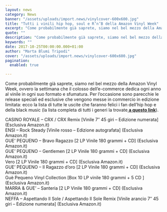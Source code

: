 ```yaml
---
layout: news
category: News
banner: "/assets/uploads/import.news/vinylcover-600x600.jpg"
title: "Tutti i vinili hip hop, soul e R’n’B della Amazon Vinyl Week"
excerpt: "Come probabilmente già saprete, siamo nel bel mezzo della Amazon Vinyl Week, ovvero la settimana che il colosso dell’e-commerce dedica ogni anno al vinile in ogni suo formato e sfumatura. Per l’occasione sono parecchie le release speciali ed esclusive che vengono messe in commercio in edizione limitata: ecco la lista di tutte le uscite che [&hellip"
quote: ""
description: "Come probabilmente già saprete, siamo nel bel mezzo della Amazon Vinyl Week, ovvero la settimana che il colosso dell’e-commerce dedica ogni anno al vinile in ogni suo formato e sfumatura. Per l’occasione sono parecchie le release speciali ed esclusive che vengono messe in commercio in edizione limitata: ecco la lista di tutte le uscite che [&hellip"
keywords: ""
date: 2017-10-25T00:00:00.000+01:00
author: "Marta Blumi Tripodi"
cover: "/assets/uploads/import.news/vinylcover-600x600.jpg"
pagination:
  enabled: true

---
```


Come probabilmente già saprete, siamo nel bel mezzo della Amazon Vinyl Week, ovvero la settimana che il colosso dell’e-commerce dedica ogni anno al vinile in ogni suo formato e sfumatura. Per l’occasione sono parecchie le release speciali ed esclusive che vengono messe in commercio in edizione limitata: ecco la lista di tutte le uscite che faranno felici i fan dell’hip hop e della black music (la lista completa di tutti i generi la trovate[ **a questo link**](https://www.amazon.it/musica/b/ref=nav%5Fshopall%5Fmu?ie=UTF8&node=10703739031)).

CASINO ROYALE – CRX / CRX Remix \[Vinile 7″ 45 giri – Edizione numerata\] (Esclusiva Amazon.it)  
ENSI – Rock Steady \[Vinile rosso – Edizione autografata\] (Esclusiva Amazon.it)  
GUE’ PEQUENO – Bravo Ragazzo \[2 LP Vinile 180 grammi + CD\] (Esclusiva Amazon.it)  
GUE’ PEQUENO – Gentlemen \[2 LP Vinile 180 grammi + CD\] (Esclusiva Amazon.it)  
Vero \[2 LP Vinile 180 grammi + CD\] (Esclusiva Amazon.it)  
GUE’ PEQUENO – Il Ragazzo d’oro \[2 LP Vinile 180 grammi + CD\] (Esclusiva Amazon.it)  
Guè Pequeno Vinyl Collection \[Box 10 LP vinile 180 grammi + 5 CD \] (Esclusiva Amazon.it)  
MARRA & GUE’ – Santeria \[2 LP Vinile 180 grammi + CD\] (Esclusiva Amazon.it)  
NEFFA – Aspettando Il Sole / Aspettando Il Sole Remix \[Vinile arancio 7″ 45 giri – Edizione numerata\] (Esclusiva Amazon.it)